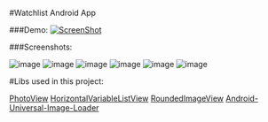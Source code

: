 #Watchlist Android App

###Demo:
[![ScreenShot](http://i.imgur.com/WA8568g.png)](https://www.youtube.com/watch?v=di66WZXNbtg)

###Screenshots:

![image](http://i.imgur.com/vXaJhNn.png?1)
![image](http://i.imgur.com/QhG5LZY.png?1)
![image](http://i.imgur.com/5bjIOU2.png?1)
![image](http://i.imgur.com/ST3t8hf.png?1)
![image](http://i.imgur.com/M9mqi6S.png?1)
![image](http://i.imgur.com/3YqO6oz.png?1)

#Libs used in this project:

[PhotoView](https://github.com/chrisbanes/PhotoView)
[HorizontalVariableListView](https://github.com/sephiroth74/HorizontalVariableListView)
[RoundedImageView](https://github.com/vinc3m1/RoundedImageView)
[Android-Universal-Image-Loader](https://github.com/nostra13/Android-Universal-Image-Loader)
